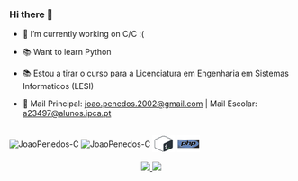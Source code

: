 ### Hi there 👋
- 🔭 I’m currently working on C/C :(
- 📚 Want to learn Python

- 📚 Estou a tirar o curso para a Licenciatura em Engenharia em Sistemas Informaticos (LESI)
- 📜 Mail Principal: joao.penedos.2002@gmail.com | Mail Escolar: a23497@alunos.ipca.pt

<div style="display: inline_block"><br>
  <img align="center" alt="JoaoPenedos-C" height="30" width="40" src="https://cdn.jsdelivr.net/gh/devicons/devicon/icons/c/c-original.svg" />
  <img align="center" alt="JoaoPenedos-C" height="30" width="40" src="https://cdn.jsdelivr.net/gh/devicons/devicon/icons/csharp/csharp-original.svg" />
  <img align="center" alt="JoaoPenedos-Csharp" height="30" width="40" src="https://raw.githubusercontent.com/devicons/devicon/master/icons/bash/bash-original.svg">
  <img align="center" alt="JoaoPenedos-Csharp" height="30" width="40" src="https://raw.githubusercontent.com/devicons/devicon/master/icons/php/php-original.svg">
</div>
</br>
<div align="center">
  <a href="https://github.com/JoaoPenedos">
  <img height="180em" src="https://github-readme-stats.vercel.app/api?username=JoaoPenedos&show_icons=true&theme=tokyonight&include_all_commits=true&count_private=true"/>
  <img height="180em" src="https://github-readme-stats.vercel.app/api/top-langs/?username=JoaoPenedos&layout=compact&langs_count=7&theme=tokyonight"/>
</div>
